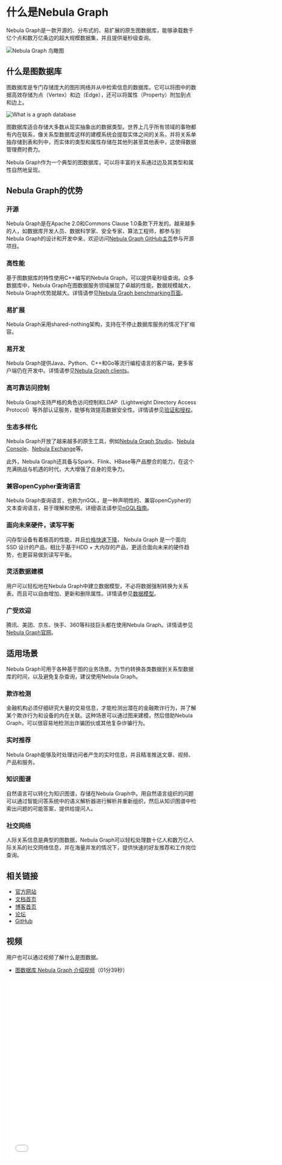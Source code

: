 # 什么是Nebula Graph

Nebula Graph是一款开源的、分布式的、易扩展的原生图数据库，能够承载数千亿个点和数万亿条边的超大规模数据集，并且提供毫秒级查询。

![Nebula Graph 鸟瞰图](https://docs-cdn.nebula-graph.com.cn/docs-2.0/1.introduction/nebula-birdview.png)

## 什么是图数据库

图数据库是专门存储庞大的图形网络并从中检索信息的数据库。它可以将图中的数据高效存储为点（Vertex）和边（Edge），还可以将属性（Property）附加到点和边上。

![What is a graph database](https://docs-cdn.nebula-graph.com.cn/docs-2.0/1.introduction/what-is-a-graph-database.png "What is a graph database")

图数据库适合存储大多数从现实抽象出的数据类型。世界上几乎所有领域的事物都有内在联系，像关系型数据库这样的建模系统会提取实体之间的关系，并将关系单独存储到表和列中，而实体的类型和属性存储在其他列甚至其他表中，这使得数据管理费时费力。

Nebula Graph作为一个典型的图数据库，可以将丰富的关系通过边及其类型和属性自然地呈现。

## Nebula Graph的优势

### 开源

Nebula Graph是在Apache 2.0和Commons Clause 1.0条款下开发的。越来越多的人，如数据库开发人员、数据科学家、安全专家、算法工程师，都参与到Nebula Graph的设计和开发中来，欢迎访问[Nebula Graph GitHub主页](https://github.com/vesoft-inc/nebula-graph)参与开源项目。

### 高性能

基于图数据库的特性使用C++编写的Nebula Graph，可以提供毫秒级查询。众多数据库中，Nebula Graph在图数据服务领域展现了卓越的性能，数据规模越大，Nebula Graph优势就越大。详情请参见[Nebula Graph benchmarking页面](https://discuss.nebula-graph.com.cn/t/topic/782)。

### 易扩展

Nebula Graph采用shared-nothing架构，支持在不停止数据库服务的情况下扩缩容。

### 易开发

Nebula Graph提供Java、Python、C++和Go等流行编程语言的客户端，更多客户端仍在开发中。详情请参见[Nebula Graph clients](../20.appendix/6.eco-tool-version.md)。

### 高可靠访问控制

Nebula Graph支持严格的角色访问控制和LDAP（Lightweight Directory Access Protocol）等外部认证服务，能够有效提高数据安全性。详情请参见[验证和授权](../7.data-security/1.authentication/1.authentication.md)。

### 生态多样化

Nebula Graph开放了越来越多的原生工具，例如[Nebula Graph Studio](https://github.com/vesoft-inc/nebula-web-docker)、[Nebula Console](https://github.com/vesoft-inc/nebula-console)、[Nebula Exchange](https://github.com/vesoft-inc/nebula-spark-utils/tree/v2.0.0/nebula-exchange)等。

此外，Nebula Graph还具备与Spark、Flink、HBase等产品整合的能力，在这个充满挑战与机遇的时代，大大增强了自身的竞争力。

### 兼容openCypher查询语言

Nebula Graph查询语言，也称为nGQL，是一种声明性的、兼容openCypher的文本查询语言，易于理解和使用。详细语法请参见[nGQL指南](../3.ngql-guide/1.nGQL-overview/1.overview.md)。

### 面向未来硬件，读写平衡

闪存型设备有着极高的性能，并且[价格快速下降](https://blocksandfiles.com/wp-content/uploads/2021/01/Wikibon-SSD-less-than-HDD-in-2026.jpg)，
 Nebula Graph 是一个面向 SSD 设计的产品，相比于基于HDD + 大内存的产品，更适合面向未来的硬件趋势，也更容易做到读写平衡。

### 灵活数据建模

用户可以轻松地在Nebula Graph中建立数据模型，不必将数据强制转换为关系表。而且可以自由增加、更新和删除属性。详情请参见[数据模型](2.data-model.md)。

### 广受欢迎

腾讯、美团、京东、快手、360等科技巨头都在使用Nebula Graph。详情请参见[Nebula Graph官网](https://nebula-graph.com.cn/)。

## 适用场景

Nebula Graph可用于各种基于图的业务场景。为节约转换各类数据到关系型数据库的时间，以及避免复杂查询，建议使用Nebula Graph。

### 欺诈检测

金融机构必须仔细研究大量的交易信息，才能检测出潜在的金融欺诈行为，并了解某个欺诈行为和设备的内在关联。这种场景可以通过图来建模，然后借助Nebula Graph，可以很容易地检测出诈骗团伙或其他复杂诈骗行为。

### 实时推荐

Nebula Graph能够及时处理访问者产生的实时信息，并且精准推送文章、视频、产品和服务。

### 知识图谱

自然语言可以转化为知识图谱，存储在Nebula Graph中。用自然语言组织的问题可以通过智能问答系统中的语义解析器进行解析并重新组织，然后从知识图谱中检索出问题的可能答案，提供给提问人。

### 社交网络

人际关系信息是典型的图数据，Nebula Graph可以轻松处理数十亿人和数万亿人际关系的社交网络信息，并在海量并发的情况下，提供快速的好友推荐和工作岗位查询。

## 相关链接

- [官方网站](https://www.vesoft.com/cn/)
- [文档首页](https://docs.nebula-graph.com.cn/master/)
- [博客首页](https://nebula-graph.com.cn/posts/)
- [论坛](https://discuss.nebula-graph.com.cn/)
- [GitHub](https://github.com/vesoft-inc)

## 视频

用户也可以通过视频了解什么是图数据。

- [图数据库 Nebula Graph 介绍视频](https://www.bilibili.com/video/BV1kf4y1v7LM)（01分39秒）

<iframe src="//player.bilibili.com/player.html?aid=287936425&bvid=BV1kf4y1v7LM&cid=259888281&page=1" scrolling="no" border="0" frameborder="no" framespacing="0" allowfullscreen="true" width="720px" height="480px"> </iframe>
